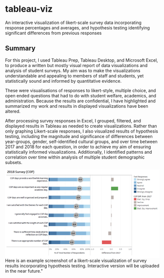 # tableau-viz
 An interactive visualization of likert-scale survey data incorporating response percentages and averages, and hypothesis testing identifying significant differences from previous responses

## Summary
For this project, I used Tableau Prep, Tableau Desktop, and Microsoft Excel, to produce a written but mostly visual report of data visualizations and analysis of student surveys. My aim was to make the visualizations understandable and appealing to members of staff and students, yet statistically sound and informed by quantitative evidence. 

These were visualisations of responses to likert-style, multiple choice, and open ended questions that had to do with student welfare, academics, and administration. Because the results are confidential, I have highlighted and summarized my work and results in displayed visualizations have been altered.

After processing survey responses in Excel, I grouped, filtered, and displayed results in Tableau as needed to create visualizations. Rather than only graphing Likert-scale responses, I also visualized results of hypothesis testing, including the magnitude and significance of differences  between year-groups, gender, self-identified cultural groups, and over time between 2017 and 2018 for each question, in order to achieve my aim of ensuring statistically informed visualizations. Additionally, I identified patterns and correlation over time within analysis of multiple student demographic subsets.

<img align="center" img src="cop-viz.PNG" />
Here is an example screenshot of a likert-scale visualization of survey results incorporating hypothesis testing. Interactive version will be uploaded in the near future."
